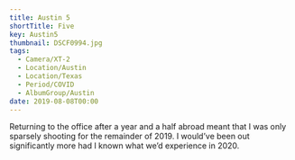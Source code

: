 ```yaml
---
title: Austin 5
shortTitle: Five
key: Austin5
thumbnail: DSCF0994.jpg
tags:
  - Camera/XT-2
  - Location/Austin
  - Location/Texas
  - Period/COVID
  - AlbumGroup/Austin
date: 2019-08-08T00:00
---
```

Returning to the office after a year and a half abroad meant that I was only sparsely shooting for the remainder of 2019. I would’ve been out significantly more had I known what we’d experience in 2020.
